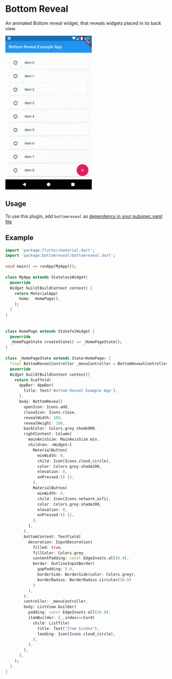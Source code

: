 # Bottom Reveal
An animated Bottom reveal widget, that reveals widgets placed in its back view.

<img src="https://raw.githubusercontent.com/lohanidamodar/flutter_bottom_reveal/master/screenshot/bottomreveal.gif" height="480px"> 

## Usage
To use this plugin, add `bottomreveal` as [dependency in your pubspec.yaml file](https://flutter.dev/docs/development/packages-and-plugins/using-packages)

## Example

```dart
import 'package:flutter/material.dart';
import 'package:bottomreveal/bottomreveal.dart';

void main() => runApp(MyApp());

class MyApp extends StatelessWidget{
  @override
  Widget build(BuildContext context) {
    return MaterialApp(
      home:  HomePage(),
    );
  }
}


class HomePage extends StatefulWidget {
  @override
  _HomePageState createState() => _HomePageState();
}

class _HomePageState extends State<HomePage> {
  final BottomRevealController _menuController = BottomRevealController();
  @override
  Widget build(BuildContext context){
    return Scaffold(
      appBar: AppBar(
        title: Text('Bottom Reveal Example App'),
      ),
      body: BottomReveal(
        openIcon: Icons.add,
        closeIcon: Icons.close,
        revealWidth: 100,
        revealHeight: 100,
        backColor: Colors.grey.shade900,
        rightContent: Column(
          mainAxisSize: MainAxisSize.min,
          children: <Widget>[
            MaterialButton(
              minWidth: 0,
              child: Icon(Icons.cloud_circle),
              color: Colors.grey.shade200,
              elevation: 0,
              onPressed:() {},
            ),
            MaterialButton(
              minWidth: 0,
              child: Icon(Icons.network_wifi),
              color: Colors.grey.shade200,
              elevation: 0,
              onPressed:() {},
            ),
          ],
        ),
        bottomContent: TextField(
          decoration: InputDecoration(
            filled: true,
            fillColor: Colors.grey,
            contentPadding: const EdgeInsets.all(8.0),
            border: OutlineInputBorder(
              gapPadding: 8.0,
              borderSide: BorderSide(color: Colors.grey),
              borderRadius: BorderRadius.circular(30.0)
            )
          ),
        ),
        controller: _menuController,
        body: ListView.builder(
          padding: const EdgeInsets.all(16.0),
          itemBuilder: (_,index)=>Card(
            child: ListTile(
              title: Text("Item $index"),
              leading: Icon(Icons.cloud_circle),
            ),
          ),
        ),
      ),
    );
  }
}


```
